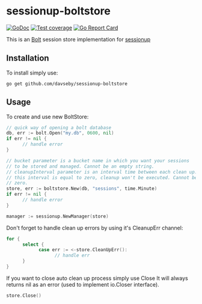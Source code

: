 
# sessionup-boltstore
[![GoDoc](https://godoc.org/github.com/davseby/sessionup-boltstore?status.png)](https://godoc.org/github.com/davseby/sessionup-boltstore)
[![Test coverage](http://gocover.io/_badge/github.com/davseby/sessionup-boltstore)](https://gocover.io/github.com/davseby/sessionup-boltstore)
[![Go Report Card](https://goreportcard.com/badge/github.com/davseby/sessionup-boltstore)](https://goreportcard.com/report/github.com/davseby/sessionup-boltstore)

This is an [Bolt](https://github.com/boltdb/bolt) session store implementation for [sessionup](https://github.com/swithek/sessionup)

## Installation

To install simply use:

```
go get github.com/davseby/sessionup-boltstore
```

## Usage

To create and use new BoltStore:

```go
// quick way of opening a bolt database
db, err := bolt.Open("my.db", 0600, nil)
if err != nil {
      // handle error
}

// bucket parameter is a bucket name in which you want your sessions
// to be stored and managed. Cannot be an empty string.
// cleanupInterval parameter is an interval time between each clean up. If
// this interval is equal to zero, cleanup won't be executed. Cannot be less than
// zero.
store, err := boltstore.New(db, "sessions", time.Minute)
if err != nil {
      // handle error
}

manager := sessionup.NewManager(store)
```

Don't forget to handle clean up errors by using it's CleanupErr channel:

```go
for {
      select {
            case err := <-store.CleanUpErr():
                  // handle err
      }
}
```

If you want to close auto clean up process simply use Close
It  will always returns nil as an error (used to implement io.Closer interface).

```go
store.Close()
```
